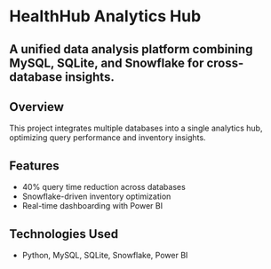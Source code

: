 # HealthHub Analytics Hub
A unified data analysis platform combining MySQL, SQLite, and Snowflake for cross-database insights.
---


## Overview
This project integrates multiple databases into a single analytics hub, optimizing query performance and inventory insights.

## Features
- 40% query time reduction across databases
- Snowflake-driven inventory optimization
- Real-time dashboarding with Power BI

## Technologies Used
- Python, MySQL, SQLite, Snowflake, Power BI



